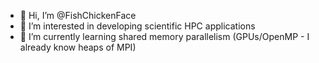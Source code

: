 - 👋 Hi, I’m @FishChickenFace
- 👀 I’m interested in developing scientific HPC applications
- 🌱 I’m currently learning shared memory parallelism (GPUs/OpenMP - I already know heaps of MPI)
